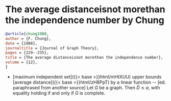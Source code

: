 # The average distanceisnot morethan the independence number by Chung

```bibtex
@article{chung1988,
author = {F. Chung},
date = {1988},
journaltitle = {Journal of Graph Theory},
pages = {229--235},
title = {The average distanceisnot morethan the independence number},
volume = {12},
}
```
* [maximum independent set]({{< base >}}html/mHtXUU) upper bounds [average distance]({{< base >}}html/zH8PpT) by a linear function -- [ed. paraphrased from another source] Let $G$ be a graph. Then $\bar{D} \le \alpha$, with equality holding if and only if $G$ is complete.